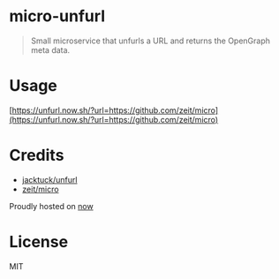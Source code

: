 # micro-unfurl

> Small microservice that unfurls a URL and returns the OpenGraph meta data.

# Usage

[https://unfurl.now.sh/?url=https://github.com/zeit/micro](https://unfurl.now.sh/?url=https://github.com/zeit/micro)

# Credits

- [jacktuck/unfurl](https://github.com/jacktuck/unfurl) 
- [zeit/micro](https://github.com/zeit/micro) 

Proudly hosted on [now](https://zeit.co/now)

# License

MIT